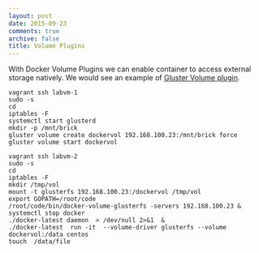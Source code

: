 ```yaml
---
layout: post
date: 2015-09-23
comments: true
archive: false
title: Volume Plugins
---
```


With Docker Volume Plugins we can enable container to access external storage natively. We would see an example of [Gluster Volume plugin](https://github.com/calavera/docker-volume-glusterfs).

<script type="text/javascript" src="https://asciinema.org/a/27058.js" id="asciicast-27058" async></script>

~~~
vagrant ssh labvm-1
sudo -s
cd
iptables -F
systemctl start glusterd
mkdir -p /mnt/brick
gluster volume create dockervol 192.168.100.23:/mnt/brick force
gluster volume start dockervol 
~~~

~~~
vagrant ssh labvm-2
sudo -s
cd
iptables -F
mkdir /tmp/vol
mount -t glusterfs 192.168.100.23:/dockervol /tmp/vol
export GOPATH=/root/code
/root/code/bin/docker-volume-glusterfs -servers 192.168.100.23 &
systemctl stop docker
./docker-latest daemon  > /dev/null 2>&1  &
./docker-latest  run -it  --volume-driver glusterfs --volume dockervol:/data centos
touch  /data/file
~~~

